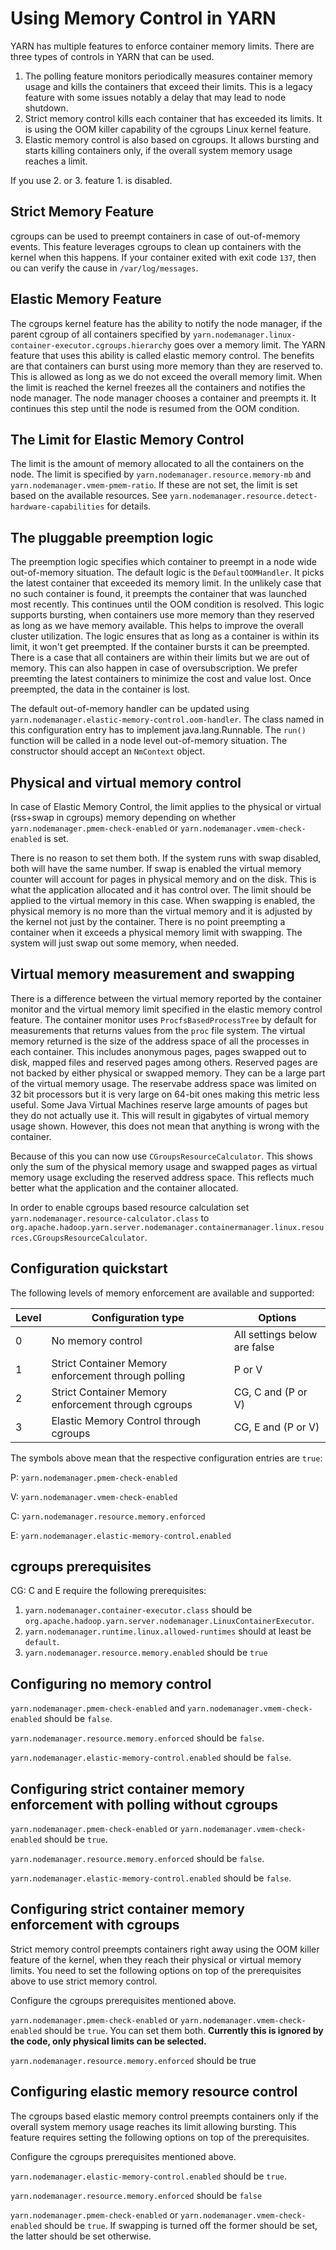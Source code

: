<!---
  Licensed under the Apache License, Version 2.0 (the "License");
  you may not use this file except in compliance with the License.
  You may obtain a copy of the License at

   http://www.apache.org/licenses/LICENSE-2.0

  Unless required by applicable law or agreed to in writing, software
  distributed under the License is distributed on an "AS IS" BASIS,
  WITHOUT WARRANTIES OR CONDITIONS OF ANY KIND, either express or implied.
  See the License for the specific language governing permissions and
  limitations under the License. See accompanying LICENSE file.
-->

Using Memory Control in YARN
=======================

YARN has multiple features to enforce container memory limits. There are three types of controls in YARN that can be used.
1. The polling feature monitors periodically measures container memory usage and kills the containers that exceed their limits. This is a legacy feature with some issues notably a delay that may lead to node shutdown.
2. Strict memory control kills each container that has exceeded its limits. It is using the OOM killer capability of the cgroups Linux kernel feature.
3. Elastic memory control is also based on cgroups. It allows bursting and starts killing containers only, if the overall system memory usage reaches a limit.

If you use 2. or 3. feature 1. is disabled.

Strict Memory Feature
---------------------

cgroups can be used to preempt containers in case of out-of-memory events. This feature leverages cgroups to clean up containers with the kernel when this happens. If your container exited with exit code `137`, then ou can verify the cause in `/var/log/messages`.

Elastic Memory Feature
----------------------

The cgroups kernel feature has the ability to notify the node manager, if the parent cgroup of all containers specified by `yarn.nodemanager.linux-container-executor.cgroups.hierarchy` goes over a memory limit. The YARN feature that uses this ability is called elastic memory control. The benefits are that containers can burst using more memory than they are reserved to. This is allowed as long as we do not exceed the overall memory limit. When the limit is reached the kernel freezes all the containers and notifies the node manager. The node manager chooses a container and preempts it. It continues this step until the node is resumed from the OOM condition.

The Limit for Elastic Memory Control
---------

The limit is the amount of memory allocated to all the containers on the node. The limit is specified by `yarn.nodemanager.resource.memory-mb` and `yarn.nodemanager.vmem-pmem-ratio`. If these are not set, the limit is set based on the available resources. See `yarn.nodemanager.resource.detect-hardware-capabilities` for details.

The pluggable preemption logic
------------------------------

The preemption logic specifies which container to preempt in a node wide out-of-memory situation. The default logic is the `DefaultOOMHandler`. It picks the latest container that exceeded its memory limit. In the unlikely case that no such container is found, it preempts the container that was launched most recently. This continues until the OOM condition is resolved. This logic supports bursting, when containers use more memory than they reserved as long as we have memory available. This helps to improve the overall cluster utilization. The logic ensures that as long as a container is within its limit, it won't get preempted. If the container bursts it can be preempted. There is a case that all containers are within their limits but we are out of memory. This can also happen in case of oversubscription. We prefer preemting the latest containers to minimize the cost and value lost. Once preempted, the data in the container is lost.

The default out-of-memory handler can be updated using `yarn.nodemanager.elastic-memory-control.oom-handler`. The class named in this configuration entry has to implement java.lang.Runnable. The `run()` function will be called in a node level out-of-memory situation. The constructor should accept an `NmContext` object.

Physical and virtual memory control
----------------------------------

In case of Elastic Memory Control, the limit applies to the physical or virtual (rss+swap in cgroups) memory depending on whether `yarn.nodemanager.pmem-check-enabled` or `yarn.nodemanager.vmem-check-enabled` is set.

There is no reason to set them both. If the system runs with swap disabled, both will have the same number. If swap is enabled the virtual memory counter will account for pages in physical memory and on the disk. This is what the application allocated and it has control over. The limit should be applied to the virtual memory in this case. When swapping is enabled, the physical memory is no more than the virtual memory and it is adjusted by the kernel not just by the container. There is no point preempting a container when it exceeds a physical memory limit with swapping. The system will just swap out some memory, when needed.

Virtual memory measurement and swapping
--------------------------------------------

There is a difference between the virtual memory reported by the container monitor and the virtual memory limit specified in the elastic memory control feature. The container monitor uses `ProcfsBasedProcessTree` by default for measurements that returns values from the `proc` file system. The virtual memory returned is the size of the address space of all the processes in each container. This includes anonymous pages, pages swapped out to disk, mapped files and reserved pages among others. Reserved pages are not backed by either physical or swapped memory. They can be a large part of the virtual memory usage. The reservabe address space was limited on 32 bit processors but it is very large on 64-bit ones making this metric less useful. Some Java Virtual Machines reserve large amounts of pages but they do not actually use it. This will result in gigabytes of virtual memory usage shown. However, this does not mean that anything is wrong with the container.

Because of this you can now use `CGroupsResourceCalculator`. This shows only the sum of the physical memory usage and swapped pages as virtual memory usage excluding the reserved address space. This reflects much better what the application and the container allocated.

In order to enable cgroups based resource calculation set `yarn.nodemanager.resource-calculator.class` to `org.apache.hadoop.yarn.server.nodemanager.containermanager.linux.resources.CGroupsResourceCalculator`.

Configuration quickstart
------------------------

The following levels of memory enforcement are available and supported:

Level | Configuration type | Options
---|---|---
0 | No memory control | All settings below are false
1 | Strict Container Memory enforcement through polling | P or V
2 | Strict Container Memory enforcement through cgroups | CG, C and (P or V)
3 | Elastic Memory Control through cgroups | CG, E and (P or V)

The symbols above mean that the respective configuration entries are `true`:

P: `yarn.nodemanager.pmem-check-enabled`

V: `yarn.nodemanager.vmem-check-enabled`

C: `yarn.nodemanager.resource.memory.enforced`

E: `yarn.nodemanager.elastic-memory-control.enabled`

cgroups prerequisites
---------------------

CG: C and E require the following prerequisites:
1. `yarn.nodemanager.container-executor.class` should be `org.apache.hadoop.yarn.server.nodemanager.LinuxContainerExecutor`.
2. `yarn.nodemanager.runtime.linux.allowed-runtimes` should at least be `default`.
3. `yarn.nodemanager.resource.memory.enabled` should be `true`

Configuring no memory control
-----------------------------

`yarn.nodemanager.pmem-check-enabled` and `yarn.nodemanager.vmem-check-enabled` should be `false`.

`yarn.nodemanager.resource.memory.enforced` should be `false`.

`yarn.nodemanager.elastic-memory-control.enabled` should be `false`.

Configuring strict container memory enforcement with polling without cgroups
----------------------------------------------------------------

`yarn.nodemanager.pmem-check-enabled` or `yarn.nodemanager.vmem-check-enabled` should be `true`.

`yarn.nodemanager.resource.memory.enforced` should be `false`.

`yarn.nodemanager.elastic-memory-control.enabled` should be `false`.

Configuring strict container memory enforcement with cgroups
------------------------------------------------------------

Strict memory control preempts containers right away using the OOM killer feature of the kernel, when they reach their physical or virtual memory limits. You need to set the following options on top of the prerequisites above to use strict memory control.

Configure the cgroups prerequisites mentioned above.

`yarn.nodemanager.pmem-check-enabled` or `yarn.nodemanager.vmem-check-enabled` should be `true`. You can set them both. **Currently this is ignored by the code, only physical limits can be selected.**

`yarn.nodemanager.resource.memory.enforced` should be true

Configuring elastic memory resource control
------------------------------------------

The cgroups based elastic memory control preempts containers only if the overall system memory usage reaches its limit allowing bursting. This feature requires setting the following options on top of the prerequisites.

Configure the cgroups prerequisites mentioned above.

`yarn.nodemanager.elastic-memory-control.enabled` should be `true`.

`yarn.nodemanager.resource.memory.enforced` should be `false`

`yarn.nodemanager.pmem-check-enabled` or `yarn.nodemanager.vmem-check-enabled` should be `true`. If swapping is turned off the former should be set, the latter should be set otherwise.
